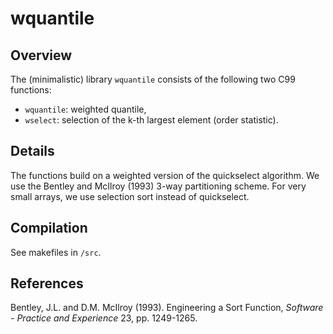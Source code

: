 # wquantile

## Overview
The (minimalistic) library `wquantile` consists of the following two C99 functions: 
   * `wquantile`: weighted quantile, 
   * `wselect`: selection of the k-th largest element (order statistic). 

## Details
The functions build on a weighted version of the quickselect algorithm. We use the Bentley and McIlroy (1993) 3-way partitioning scheme. For very small arrays, we use selection sort instead of quickselect.   

## Compilation
See makefiles in `/src`.  

## References 
Bentley, J.L. and D.M. McIlroy (1993). Engineering a Sort Function, *Software - Practice and Experience* 23, pp. 1249-1265.  
